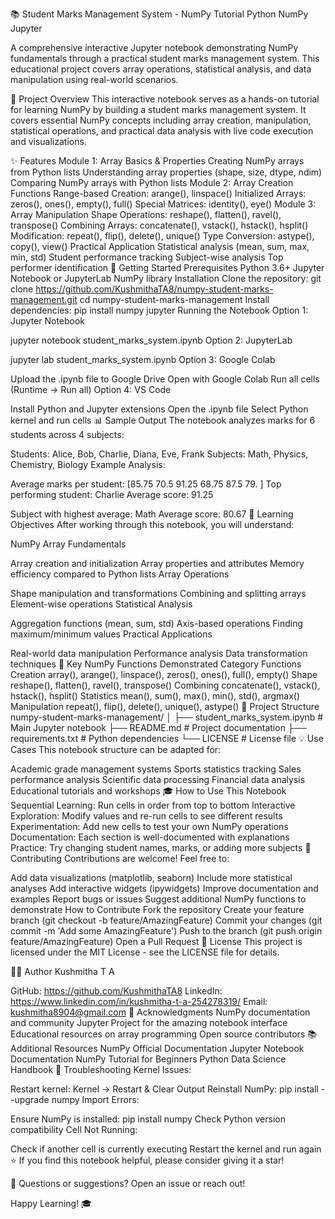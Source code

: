 📚 Student Marks Management System - NumPy Tutorial
Python NumPy Jupyter

A comprehensive interactive Jupyter notebook demonstrating NumPy fundamentals through a practical student marks management system. This educational project covers array operations, statistical analysis, and data manipulation using real-world scenarios.

🎯 Project Overview
This interactive notebook serves as a hands-on tutorial for learning NumPy by building a student marks management system. It covers essential NumPy concepts including array creation, manipulation, statistical operations, and practical data analysis with live code execution and visualizations.

✨ Features
Module 1: Array Basics & Properties
Creating NumPy arrays from Python lists
Understanding array properties (shape, size, dtype, ndim)
Comparing NumPy arrays with Python lists
Module 2: Array Creation Functions
Range-based Creation: arange(), linspace()
Initialized Arrays: zeros(), ones(), empty(), full()
Special Matrices: identity(), eye()
Module 3: Array Manipulation
Shape Operations: reshape(), flatten(), ravel(), transpose()
Combining Arrays: concatenate(), vstack(), hstack(), hsplit()
Modification: repeat(), flip(), delete(), unique()
Type Conversion: astype(), copy(), view()
Practical Application
Statistical analysis (mean, sum, max, min, std)
Student performance tracking
Subject-wise analysis
Top performer identification
🚀 Getting Started
Prerequisites
Python 3.6+
Jupyter Notebook or JupyterLab
NumPy library
Installation
Clone the repository:
git clone https://github.com/KushmithaTA8/numpy-student-marks-management.git
cd numpy-student-marks-management
Install dependencies:
pip install numpy jupyter
Running the Notebook
Option 1: Jupyter Notebook

jupyter notebook student_marks_system.ipynb
Option 2: JupyterLab

jupyter lab student_marks_system.ipynb
Option 3: Google Colab

Upload the .ipynb file to Google Drive
Open with Google Colab
Run all cells (Runtime → Run all)
Option 4: VS Code

Install Python and Jupyter extensions
Open the .ipynb file
Select Python kernel and run cells
📊 Sample Output
The notebook analyzes marks for 6 students across 4 subjects:

Students: Alice, Bob, Charlie, Diana, Eve, Frank
Subjects: Math, Physics, Chemistry, Biology
Example Analysis:

Average marks per student: [85.75 70.5  91.25 68.75 87.5  79.  ]
Top performing student: Charlie
Average score: 91.25

Subject with highest average: Math
Average score: 80.67
📖 Learning Objectives
After working through this notebook, you will understand:

NumPy Array Fundamentals

Array creation and initialization
Array properties and attributes
Memory efficiency compared to Python lists
Array Operations

Shape manipulation and transformations
Combining and splitting arrays
Element-wise operations
Statistical Analysis

Aggregation functions (mean, sum, std)
Axis-based operations
Finding maximum/minimum values
Practical Applications

Real-world data manipulation
Performance analysis
Data transformation techniques
🔧 Key NumPy Functions Demonstrated
Category	Functions
Creation	array(), arange(), linspace(), zeros(), ones(), full(), empty()
Shape	reshape(), flatten(), ravel(), transpose()
Combining	concatenate(), vstack(), hstack(), hsplit()
Statistics	mean(), sum(), max(), min(), std(), argmax()
Manipulation	repeat(), flip(), delete(), unique(), astype()
📁 Project Structure
numpy-student-marks-management/
│
├── student_marks_system.ipynb    # Main Jupyter notebook
├── README.md                      # Project documentation
├── requirements.txt               # Python dependencies
└── LICENSE                        # License file
💡 Use Cases
This notebook structure can be adapted for:

Academic grade management systems
Sports statistics tracking
Sales performance analysis
Scientific data processing
Financial data analysis
Educational tutorials and workshops
🎓 How to Use This Notebook
Sequential Learning: Run cells in order from top to bottom
Interactive Exploration: Modify values and re-run cells to see different results
Experimentation: Add new cells to test your own NumPy operations
Documentation: Each section is well-documented with explanations
Practice: Try changing student names, marks, or adding more subjects
🤝 Contributing
Contributions are welcome! Feel free to:

Add data visualizations (matplotlib, seaborn)
Include more statistical analyses
Add interactive widgets (ipywidgets)
Improve documentation and examples
Report bugs or issues
Suggest additional NumPy functions to demonstrate
How to Contribute
Fork the repository
Create your feature branch (git checkout -b feature/AmazingFeature)
Commit your changes (git commit -m 'Add some AmazingFeature')
Push to the branch (git push origin feature/AmazingFeature)
Open a Pull Request
📝 License
This project is licensed under the MIT License - see the LICENSE file for details.

👨‍💻 Author
Kushmitha T A

GitHub: https://github.com/KushmithaTA8
LinkedIn: https://www.linkedin.com/in/kushmitha-t-a-254278319/
Email: kushmitha8904@gmail.com
🙏 Acknowledgments
NumPy documentation and community
Jupyter Project for the amazing notebook interface
Educational resources on array programming
Open source contributors
📚 Additional Resources
NumPy Official Documentation
Jupyter Notebook Documentation
NumPy Tutorial for Beginners
Python Data Science Handbook
🐛 Troubleshooting
Kernel Issues:

Restart kernel: Kernel → Restart & Clear Output
Reinstall NumPy: pip install --upgrade numpy
Import Errors:

Ensure NumPy is installed: pip install numpy
Check Python version compatibility
Cell Not Running:

Check if another cell is currently executing
Restart the kernel and run again
⭐ If you find this notebook helpful, please consider giving it a star!

📧 Questions or suggestions? Open an issue or reach out!


Happy Learning! 🎓
